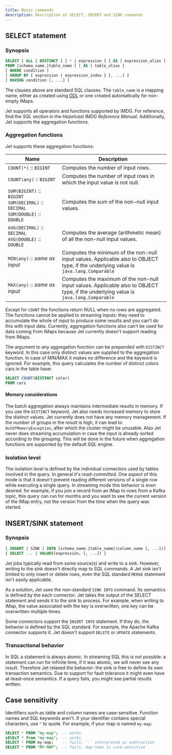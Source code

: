 ```yaml
---
title: Basic commands
description: Description of SELECT, INSERT and SINK commands
---
```



## SELECT statement

### Synopsis

```sql
SELECT [ ALL | DISTINCT ] [ * | expression [ [ AS ] expression_alias ] [, ...] ]
FROM [schema_name.]table_name [ [ AS ] table_alias ]
[ WHERE condition ]
[ GROUP BY { expression | expression_index } [, ...] ]
[ HAVING condition [, ...] ]
```

The clauses above are standard SQL clauses. The `table_name` is a
mapping name, either as created using [DDL](01-ddl.md) or one created
automatically for non-empty IMaps.

Jet supports all operators and functions supported by IMDG. For
reference, find the _SQL_ section in the _Hazelcast IMDG Reference
Manual_. Additionally, Jet supports the aggregation functions.

### Aggregation functions

Jet supports these aggregation functions:

| Name<img width='350'/> | Description |
|--|--|
|`COUNT(*)` :: `BIGINT` | Computes the number of input rows. |
|`COUNT(any)` :: `BIGINT` | Computes the number of input rows in which the input value is not null. |
|`SUM(BIGINT)` :: `BIGINT`<br>`SUM(DECIMAL)` :: `DECIMAL`<br>`SUM(DOUBLE)` :: `DOUBLE` | Computes the sum of the non-null input values. |
|`AVG(DECIMAL)` :: `DECIMAL`<br>`AVG(DOUBLE)` :: `DOUBLE` | Computes the average (arithmetic mean) of all the non-null input values. |
|`MIN(any)` :: _same as input_ | Computes the minimum of the non-null input values. Applicable also to OBJECT type, if the underlying value is `java.lang.Comparable` |
|`MAX(any)` :: _same as input_ | Computes the maximum of the non-null input values. Applicable also to OBJECT type, if the underlying value is `java.lang.Comparable` |

Except for `COUNT` the functions return NULL when no rows are
aggregated. The functions cannot be applied to streaming inputs: they
need to accumulate the whole of input to produce some results and you
can't do this with input data. Currently, aggregation functions also
can't be used for data coming from IMaps because Jet currently doesn't
support reading from IMaps.

The argument to any aggregation function can be prepended with
`DISTINCT` keyword. In this case only distinct values are supplied to
the aggregation function. In case of MIN/MAX it makes no difference and
the keyword is ignored. For example, this query calculates the number of
distinct colors cars in the table have:

```sql
SELECT COUNT(DISTINCT color)
FROM cars
```

#### Memory considerations

The batch aggregation always maintains intermediate results in memory.
If you use the `DISTINCT` keyword, Jet also needs increased memory to
store the distinct values. Jet currently does not have any memory
management. If the number of groups in the result is high, it can lead
to `OutOfMemoryException`, after which the cluster might be unusable.
Also Jet never does streaming accumulation in case the input is already
sorted according to the grouping. This will be done in the future when
aggregation functions are supported by the default SQL engine.

### Isolation level

The isolation level is defined by the individual connectors used by
tables involved in the query. In general it's _read-committed_. One
aspect of this mode is that it doesn't prevent reading different
versions of a single row while executing a single query. In streaming
mode this behavior is even desired: for example, if you join a record
from an IMap to rows from a Kafka topic, this query can run for months
and you want to see the current version of the IMap entry, not the
version from the time when the query was started.

## INSERT/SINK statement

### Synopsis

```sql
[ INSERT | SINK ] INTO [schema_name.]table_name[(column_name [, ...])]
{ SELECT ... | VALUES(expression, [, ...]) }
```

Jet jobs typically read from some source(s) and write to a sink.
However, writing to the sink doesn't directly map to SQL commands. A Jet
sink isn't limited to only insert or delete rows, even the SQL standard
`MERGE` statement isn't easily applicable.

As a solution, Jet uses the non-standard `SINK INTO` command. Its
semantics is defined by the each connector. Jet takes the output of the
SELECT statement and sends it to the sink to process. For example, when
writing to IMap, the value associated with the key is overwritten, one
key can be overwritten multiple times.

Some connectors support the `INSERT INTO` statement. If they do, the
behavior is defined by the SQL standard. For example, the Apache Kafka
connector supports it. Jet doesn't support `DELETE` or `UPDATE`
statements.

### Transactional behavior

In SQL a statement is always atomic. In streaming SQL this is not
possible: a statement can run for infinite time, if it was atomic, we
will never see any result. Therefore Jet relaxed the behavior: the sink
is free to define its own transaction semantics. Due to support for
fault tolerance it might even have at-least-once semantics. If a query
fails, you might see partial results written.

## Case sensitivity

Identifiers such as table and column names are case-sensitive. Function
names and SQL keywords aren't. If your identifier contains special characters,
use `"` to quote. For example, if your map is named `my-map`:

```sql
SELECT * FROM "my-map";  -- works
sElEcT * from "my-map";  -- works
SELECT * FROM my-map;    -- fails, `-` interpreted as subtraction
SELECT * FROM "MY-MAP";  -- fails, map name is case-sensitive
```
